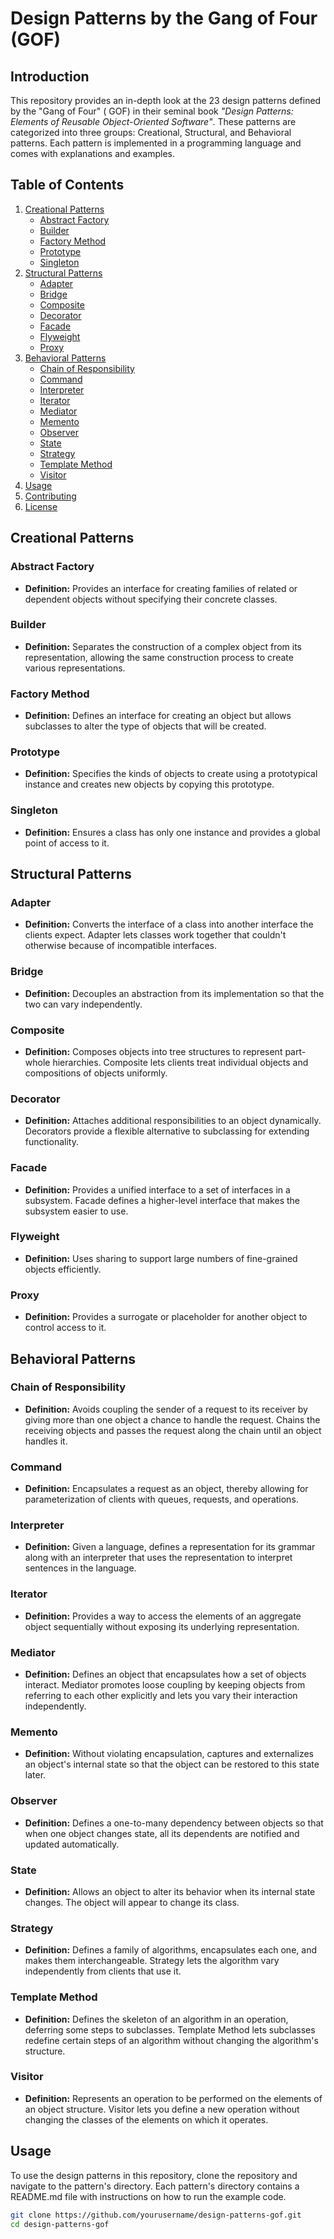 # Design Patterns by the Gang of Four (GOF)

## Introduction

This repository provides an in-depth look at the 23 design patterns defined by the "Gang of Four" (
GOF) in their seminal book *"Design Patterns: Elements of Reusable Object-Oriented Software"*. These
patterns are categorized into three groups: Creational, Structural, and Behavioral patterns. Each
pattern is implemented in a programming language and comes with explanations and examples.

## Table of Contents

1. [Creational Patterns](#creational-patterns)
    - [Abstract Factory](#abstract-factory)
    - [Builder](#builder)
    - [Factory Method](#factory-method)
    - [Prototype](#prototype)
    - [Singleton](#singleton)
2. [Structural Patterns](#structural-patterns)
    - [Adapter](#adapter)
    - [Bridge](#bridge)
    - [Composite](#composite)
    - [Decorator](#decorator)
    - [Facade](#facade)
    - [Flyweight](#flyweight)
    - [Proxy](#proxy)
3. [Behavioral Patterns](#behavioral-patterns)
    - [Chain of Responsibility](#chain-of-responsibility)
    - [Command](#command)
    - [Interpreter](#interpreter)
    - [Iterator](#iterator)
    - [Mediator](#mediator)
    - [Memento](#memento)
    - [Observer](#observer)
    - [State](#state)
    - [Strategy](#strategy)
    - [Template Method](#template-method)
    - [Visitor](#visitor)
4. [Usage](#usage)
5. [Contributing](#contributing)
6. [License](#license)

## Creational Patterns

### Abstract Factory

- **Definition:** Provides an interface for creating families of related or dependent objects
  without specifying their concrete classes.

### Builder

- **Definition:** Separates the construction of a complex object from its representation, allowing
  the same construction process to create various representations.

### Factory Method

- **Definition:** Defines an interface for creating an object but allows subclasses to alter the
  type of objects that will be created.

### Prototype

- **Definition:** Specifies the kinds of objects to create using a prototypical instance and creates
  new objects by copying this prototype.

### Singleton

- **Definition:** Ensures a class has only one instance and provides a global point of access to it.

## Structural Patterns

### Adapter

- **Definition:** Converts the interface of a class into another interface the clients expect.
  Adapter lets classes work together that couldn't otherwise because of incompatible interfaces.

### Bridge

- **Definition:** Decouples an abstraction from its implementation so that the two can vary
  independently.

### Composite

- **Definition:** Composes objects into tree structures to represent part-whole hierarchies.
  Composite lets clients treat individual objects and compositions of objects uniformly.

### Decorator

- **Definition:** Attaches additional responsibilities to an object dynamically. Decorators provide
  a flexible alternative to subclassing for extending functionality.

### Facade

- **Definition:** Provides a unified interface to a set of interfaces in a subsystem. Facade defines
  a higher-level interface that makes the subsystem easier to use.

### Flyweight

- **Definition:** Uses sharing to support large numbers of fine-grained objects efficiently.

### Proxy

- **Definition:** Provides a surrogate or placeholder for another object to control access to it.

## Behavioral Patterns

### Chain of Responsibility

- **Definition:** Avoids coupling the sender of a request to its receiver by giving more than one
  object a chance to handle the request. Chains the receiving objects and passes the request along
  the chain until an object handles it.

### Command

- **Definition:** Encapsulates a request as an object, thereby allowing for parameterization of
  clients with queues, requests, and operations.

### Interpreter

- **Definition:** Given a language, defines a representation for its grammar along with an
  interpreter that uses the representation to interpret sentences in the language.

### Iterator

- **Definition:** Provides a way to access the elements of an aggregate object sequentially without
  exposing its underlying representation.

### Mediator

- **Definition:** Defines an object that encapsulates how a set of objects interact. Mediator
  promotes loose coupling by keeping objects from referring to each other explicitly and lets you
  vary their interaction independently.

### Memento

- **Definition:** Without violating encapsulation, captures and externalizes an object's internal
  state so that the object can be restored to this state later.

### Observer

- **Definition:** Defines a one-to-many dependency between objects so that when one object changes
  state, all its dependents are notified and updated automatically.

### State

- **Definition:** Allows an object to alter its behavior when its internal state changes. The object
  will appear to change its class.

### Strategy

- **Definition:** Defines a family of algorithms, encapsulates each one, and makes them
  interchangeable. Strategy lets the algorithm vary independently from clients that use it.

### Template Method

- **Definition:** Defines the skeleton of an algorithm in an operation, deferring some steps to
  subclasses. Template Method lets subclasses redefine certain steps of an algorithm without
  changing the algorithm's structure.

### Visitor

- **Definition:** Represents an operation to be performed on the elements of an object structure.
  Visitor lets you define a new operation without changing the classes of the elements on which it
  operates.

## Usage

To use the design patterns in this repository, clone the repository and navigate to the pattern's
directory. Each pattern's directory contains a README.md file with instructions on how to run the
example code.

```bash
git clone https://github.com/yourusername/design-patterns-gof.git
cd design-patterns-gof

